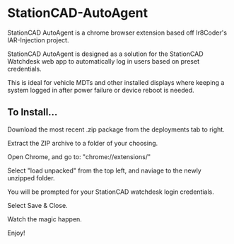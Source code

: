 
# StationCAD-AutoAgent


StationCAD AutoAgent is a chrome browser extension based off Ir8Coder's IAR-Injection project.  

StationCAD AutoAgent is designed as a solution for the StationCAD Watchdesk web app to automatically log in users based on preset credentials. 

This is ideal for vehicle MDTs and other installed displays where keeping a system logged in after power failure or device reboot is needed.
 



## To Install...

Download the most recent .zip package from the deployments tab to right.

Extract the ZIP archive to a folder of your choosing.

Open Chrome, and go to: "chrome://extensions/"

Select "load unpacked" from the top left, and naviage to the newly unzipped folder.

You will be prompted for your StationCAD watchdesk login credentials.

Select Save & Close.

Watch the magic happen.

Enjoy!

